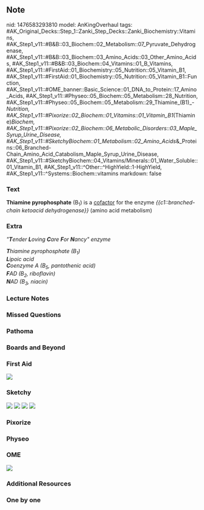 ## Note
nid: 1476583293810
model: AnKingOverhaul
tags: #AK_Original_Decks::Step_1::Zanki_Step_Decks::Zanki_Biochemistry::Vitamins, #AK_Step1_v11::#B&B::03_Biochem::02_Metabolism::07_Pyruvate_Dehydrogenase, #AK_Step1_v11::#B&B::03_Biochem::03_Amino_Acids::03_Other_Amino_Acids, #AK_Step1_v11::#B&B::03_Biochem::04_Vitamins::01_B_Vitamins, #AK_Step1_v11::#FirstAid::01_Biochemistry::05_Nutrition::05_Vitamin_B1, #AK_Step1_v11::#FirstAid::01_Biochemistry::05_Nutrition::05_Vitamin_B1::Function, #AK_Step1_v11::#OME_banner::Basic_Science::01_DNA_to_Protein::17_Amino_Acids, #AK_Step1_v11::#Physeo::05_Biochem::05_Metabolism::28_Nutrition, #AK_Step1_v11::#Physeo::05_Biochem::05_Metabolism::29_Thiamine_(B1)_-_Nutrition, #AK_Step1_v11::#Pixorize::02_Biochem::01_Vitamins::01_Vitamin_B1_(Thiamine)_Biochem, #AK_Step1_v11::#Pixorize::02_Biochem::06_Metabolic_Disorders::03_Maple_Syrup_Urine_Disease, #AK_Step1_v11::#SketchyBiochem::01_Metabolism::02_Amino_Acids_&_Proteins::06_Branched-Chain_Amino_Acid_Catabolism_Maple_Syrup_Urine_Disease, #AK_Step1_v11::#SketchyBiochem::04_Vitamins/Minerals::01_Water_Soluble::01_Vitamin_B1, #AK_Step1_v11::^Other::^HighYield::1-HighYield, #AK_Step1_v11::^Systems::Biochem::vitamins
markdown: false

### Text
<div>
  <div>
    <div>
      <div>
        <b>Thiamine pyrophosphate</b> (B<sub>1</sub>) is a
        <u>cofactor</u> for the enzyme <i>{{c1::branched-chain
        ketoacid dehydrogenase}}</i> (amino acid metabolism)
      </div>
    </div>
  </div>
</div>

### Extra
<i>"<b>T</b>ender <b>L</b>oving <b>C</b>are <b>F</b>or
<b>N</b>ancy" enzyme</i>
<div>
  <i><b>T</b>hiamine pyrophosphate (B<sub>1</sub>)</i>
</div>
<div>
  <i><b>L</b>ipoic acid</i>
</div>
<div>
  <i><b>C</b>oenzyme A (B<sub>5</sub>, pantothenic acid)</i>
</div>
<div>
  <i><b>F</b>AD (B<sub>2</sub>, riboflavin)</i>
</div>
<div>
  <i><b>N</b>AD (B<sub>3</sub>, niacin)</i>
</div>

### Lecture Notes


### Missed Questions


### Pathoma


### Boards and Beyond


### First Aid
<img src="tmpwf_n9z.png">

### Sketchy
<img src="Screen%20Shot%202021-01-07%20at%2015.14.53.jpg">
<img src="Screen%20Shot%202021-01-07%20at%2015.15.06.jpg">
<img src="Screen%20Shot%202021-01-07%20at%2015.30.57.jpg">
<img src="Screen%20Shot%202021-01-07%20at%2015.31.07.jpg">

### Pixorize


### Physeo


### OME
<div class="ome-widget">
  <a href=
  "https://onlinemeded.org/spa/dna-to-protein/amino-acids/acquire?ref=anki">
  <img src="_OME_AnkiFlashcards_Lesson_5.png"></a>
</div>

### Additional Resources


### One by one

